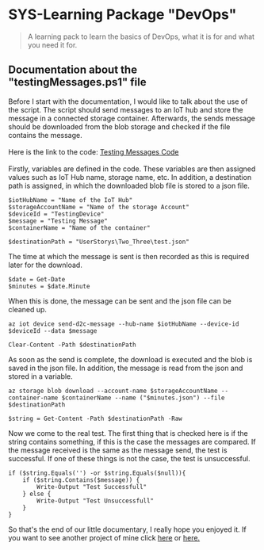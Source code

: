 # SYS-Learning Package "DevOps"
> A learning pack to learn the basics of DevOps, what it is for and what you need it for.

## Documentation about the "testingMessages.ps1" file
Before I start with the documentation, I would like to talk about the use of the script. The script should send messages to an IoT hub and store the message in a connected storage container. Afterwards, the sends message should be downloaded from the blob storage and checked if the file contains the message.
<br></br>Here is the link to the code: [Testing Messages Code](https://github.com/JannicHeidrich/DevOps/blob/main/UserStorys/Two_Three/testingMessages.ps1)<br></br>
Firstly, variables are defined in the code. These variables are then assigned values such as IoT Hub name, storage name, etc. In addition, a destination path is assigned, in which the downloaded blob file is stored to a json file. 

    $iotHubName = "Name of the IoT Hub"
    $storageAccountName = "Name of the storage Account"
    $deviceId = "TestingDevice"
    $message = "Testing Message"
    $containerName = "Name of the container"

    $destinationPath = "UserStorys\Two_Three\test.json"
The time at which the message is sent is then recorded as this is required later for the download.

    $date = Get-Date
    $minutes = $date.Minute

When this is done, the message can be sent and the json file can be cleaned up.

    az iot device send-d2c-message --hub-name $iotHubName --device-id $deviceId --data $message

    Clear-Content -Path $destinationPath

As soon as the send is complete, the download is executed and the blob is saved in the json file. In addition, the message is read from the json and stored in a variable.

    az storage blob download --account-name $storageAccountName --container-name $containerName --name ("$minutes.json") --file $destinationPath

    $string = Get-Content -Path $destinationPath -Raw

Now we come to the real test. The first thing that is checked here is if the string contains something, if this is the case the messages are compared. If the message received is the same as the message send, the test is successful. If one of these things is not the case, the test is unsuccessful.

    if ($string.Equals('') -or $string.Equals($null)){
        if ($string.Contains($message)) {
            Write-Output "Test Successfull"
        } else {
            Write-Output "Test Unsuccessfull"
        }
    }
So that's the end of our little documentary, I really hope you enjoyed it. If you want to see another project of mine click [here](https://github.com/HeidrichJannic/WeatherApp-WeatherLabs) or [here.](https://www.youtube.com/watch?v=QdezFxHfatw&ab_channel=GlyphoricVibes)
